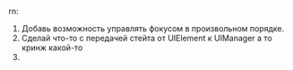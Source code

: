 ﻿rn:
1. Добавь возможность управлять фокусом в произвольном порядке.
2. Сделай что-то с передачей стейта от UIElement к UIManager а то кринж какой-то
3. 